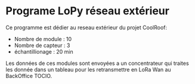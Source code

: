 # Programe LoPy réseau extérieur

Ce programme est dédier au reseau extérieur du projet CoolRoof:

- Nombre de module  : 10
- Nombre de capteur :  3
- échantillionage   : 20 min

Les données de ces modules sont envoyées a un concentrateur qui traites les donnée dans un tableau pour les retransmettre en LoRa Wan au BackOffice TOCIO.